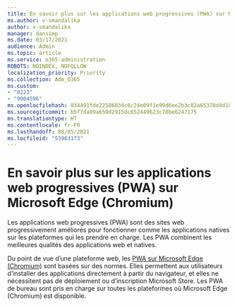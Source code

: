 ```yaml
---
title: En savoir plus sur les applications web progressives (PWA) sur Microsoft Edge (Chromium)
ms.author: v-smandalika
author: v-smandalika
manager: dansimp
ms.date: 03/17/2021
audience: Admin
ms.topic: article
ms.service: o365-administration
ROBOTS: NOINDEX, NOFOLLOW
localization_priority: Priority
ms.collection: Adm_O365
ms.custom:
- "8223"
- "9004596"
ms.openlocfilehash: 834491fde22586034c6c24e09f1e99d6ee2b3c82a65370d4d18edc3e108f5f41
ms.sourcegitcommit: b5f7da89a650d2915dc652449623c78be6247175
ms.translationtype: HT
ms.contentlocale: fr-FR
ms.lasthandoff: 08/05/2021
ms.locfileid: "53963173"
---
```

# <a name="learn-about-the-progressive-web-apps-pwas-on-microsoft-edge-chromium"></a>En savoir plus sur les applications web progressives (PWA) sur Microsoft Edge (Chromium)

Les applications web progressives (PWA) sont des sites web progressivement améliorés pour fonctionner comme les applications natives sur les plateformes qui les prendre en charge. Les PWA combinent les meilleures qualités des applications web et natives.

Du point de vue d’une plateforme web, les [PWA sur Microsoft Edge (Chromium)](https://docs.microsoft.com/microsoft-edge/progressive-web-apps-chromium/#pwas-on-microsoft-edge-chromium) sont basées sur des normes. Elles permettent aux utilisateurs d’installer des applications directement à partir du navigateur, et elles ne nécessitent pas de déploiement ou d’inscription Microsoft Store. Les PWA de bureau sont pris en charge sur toutes les plateformes où Microsoft Edge (Chromium) est disponible.
